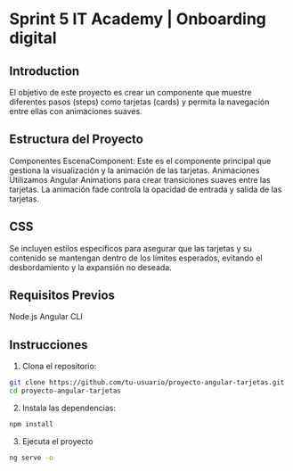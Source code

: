 # Sprint 5 IT Academy | Onboarding digital

## Introduction
El objetivo de este proyecto es crear un componente que muestre diferentes pasos (steps) como tarjetas (cards) y permita la navegación entre ellas con animaciones suaves.

## Estructura del Proyecto
Componentes
EscenaComponent: Este es el componente principal que gestiona la visualización y la animación de las tarjetas.
Animaciones
Utilizamos Angular Animations para crear transiciones suaves entre las tarjetas. La animación fade controla la opacidad de entrada y salida de las tarjetas.

## CSS
Se incluyen estilos específicos para asegurar que las tarjetas y su contenido se mantengan dentro de los límites esperados, evitando el desbordamiento y la expansión no deseada.

## Requisitos Previos
Node.js
Angular CLI

## Instrucciones
1. Clona el repositorio:
```bash
git clone https://github.com/tu-usuario/proyecto-angular-tarjetas.git
cd proyecto-angular-tarjetas
```

2. Instala las dependencias:
```bash
npm install
```

3. Ejecuta el proyecto
```bash
ng serve -o
```
